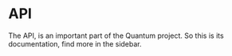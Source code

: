 # API

The API, is an important part of the Quantum project. So this is its documentation, find more in the sidebar.

